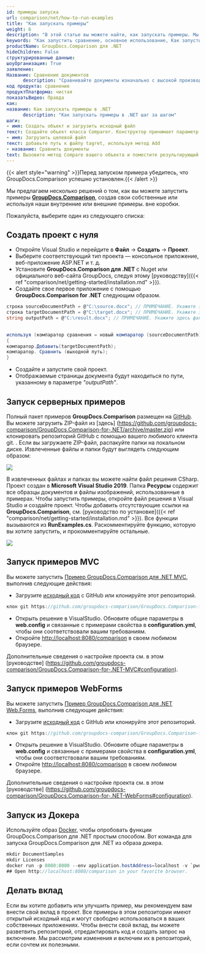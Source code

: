 ```yaml
---
id: примеры запуска
url: comparison/net/how-to-run-examples
title: "Как запускать примеры"
weight: 6
description: "В этой статье вы можете найти, как запускать примеры. Мы предлагаем несколько решений о том, как вы можете запускать примеры GroupDocs.Comparison, создавая свои собственные или используя готовые готовые примеры серверной или клиентской части."
keywords: "Как запустить сравнение, основное использование, Как запустить примеры"
productName: GroupDocs.Comparison для .NET
hideChildren: False
структурированные данные:
шоуОрганизация: True
заявление:
Название: Сравнение документов
      description: "Сравнивайте документы изначально с высокой производительностью, используя язык C# и GroupDocs.Comparison для .NET."
код продукта: сравнение
продуктПлатформа: чистая
показатьВидео: Правда
как:
название: Как запускать примеры в .NET
      description: "Как запускать примеры в .NET шаг за шагом"
шаги:
- имя: Создать объект и загрузить исходный файл
текст: Создайте объект класса Comparer. Конструктор принимает параметр пути к исходному файлу. Вы можете указать абсолютный или относительный путь к файлу в соответствии с вашими требованиями.
- имя: Загрузить целевой файл
текст: добавьте путь к файлу tagret, используя метод Add
- название: Сравнить документы
text: Вызовите метод Compare вашего объекта и поместите результирующий параметр пути к файлу.
---
```

{{< alert style="warning" >}}Перед запуском примера убедитесь, что GroupDocs.Comparison успешно установлен.{{< /alert >}}

Мы предлагаем несколько решений о том, как вы можете запустить примеры **[GroupDocs.Comparison](https://products.groupdocs.com/comparison/net)**, создав свои собственные или используя наши внутренние или внешние примеры. вне коробки.

Пожалуйста, выберите один из следующего списка:


## Создать проект с нуля

* Откройте Visual Studio и перейдите в **Файл** -> **Создать** -> **Проект**.
* Выберите соответствующий тип проекта — консольное приложение, веб-приложение ASP.NET и т. д.
* Установите **GroupDocs.Comparison для .NET** с Nuget или официального веб-сайта GroupDocs, следуя этому [руководству]({{< ref "comparison/net/getting-started/installation.md" >}}).
* Создайте свое первое приложение с помощью **GroupDocs.Comparison for .NET** следующим образом.
```csharp
строка sourceDocumentPath = @"C:\source.docx"; // ПРИМЕЧАНИЕ. Укажите здесь фактический путь к исходному документу
строка targetDocumentPath = @"C:\target.docx"; // ПРИМЕЧАНИЕ. Укажите здесь фактический путь к исходному документу
string outputPath = @"C:\result.docx"; // ПРИМЕЧАНИЕ. Укажите здесь фактический путь к исходному документу
    

используя (компаратор сравнения = новый компаратор (sourceDocumentPath))
{
компаратор.Добавить(targetDocumentPath);
компаратор. Сравнить (выходной путь);
}
```
* Создайте и запустите свой проект.
* Отображаемые страницы документа будут находиться по пути, указанному в параметре *"outputPath"*.

## Запуск серверных примеров

Полный пакет примеров **GroupDocs.Comparison** размещен на [GitHub](https://github.com/groupdocs-comparison/GroupDocs.Comparison-for-.NET). Вы можете загрузить ZIP-файл из [здесь] (https://github.com/groupdocs-comparison/GroupDocs.Comparison-for-.NET/archive/master.zip) или клонировать репозиторий GitHub с помощью вашего любимого клиента git. .
Если вы загружаете ZIP-файл, распакуйте папки на локальном диске. Извлеченные файлы и папки будут выглядеть следующим образом:

![](/comparison/net/images/how-to-run-examples.jpg)

В извлеченных файлах и папках вы можете найти файл решения CSharp. Проект создан в **Microsoft Visual Studio 2019**. Папка **Ресурсы** содержит все образцы документов и файлы изображений, использованные в примерах.
Чтобы запустить примеры, откройте файл решения в Visual Studio и создайте проект. Чтобы добавить отсутствующие ссылки на **GroupDocs.Comparison**, см. [руководство по установке]({{< ref "comparison/net/getting-started/installation.md" >}}). Все функции вызываются из **RunExamples.cs**.
Раскомментируйте функцию, которую вы хотите запустить, и прокомментируйте остальные.

![](/comparison/net/images/how-to-run-examples_1.png)

## Запуск примеров MVC

Вы можете запустить [Пример GroupDocs.Comparison для .NET MVC](https://github.com/groupdocs-comparison/GroupDocs.Comparison-for-.NET-MVC), выполнив следующие действия:

* Загрузите [исходный код](https://github.com/groupdocs-comparison/GroupDocs.Comparison-for-.NET-MVC/archive/master.zip) с GitHub или клонируйте этот репозиторий.
```csharp
клон git https://github.com/groupdocs-comparison/GroupDocs.Comparison-for-.NET-MVC
```
* Открыть решение в VisualStudio. Обновите общие параметры в **web.config** и связанные с примерами свойства в **configuration.yml**, чтобы они соответствовали вашим требованиям.
* Откройте [http://localhost:8080/comparison](http://localhost:8080/comparison) в своем любимом браузере.

Дополнительные сведения о настройке проекта см. в этом [руководстве] (https://github.com/groupdocs-comparison/GroupDocs.Comparison-for-.NET-MVC#configuration).

## Запуск примеров WebForms

Вы можете запустить [Пример GroupDocs.Comparison для .NET Web.Forms](https://github.com/groupdocs-comparison/GroupDocs.Comparison-for-.NET-WebForms), выполнив следующие действия:
* Загрузите [исходный код](https://github.com/groupdocs-comparison/GroupDocs.Comparison-for-.NET-WebForms/archive/master.zip) с GitHub или клонируйте этот репозиторий.
```csharp
клон git https://github.com/groupdocs-comparison/GroupDocs.Comparison-for-.NET-WebForms
```
* Открыть решение в VisualStudio. Обновите общие параметры в **web.config** и связанные с примерами свойства в **configuration.yml**, чтобы они соответствовали вашим требованиям.
* Откройте [http://localhost:8080/comparison](http://localhost:8080/comparison) в своем любимом браузере.

Дополнительные сведения о настройке проекта см. в этом [руководстве] (https://github.com/groupdocs-comparison/GroupDocs.Comparison-for-.NET-WebForms#configuration).

## Запуск из Докера

Используйте образ [Docker](https://www.docker.com/), чтобы опробовать функции GroupDocs.Comparison для .NET простым способом. Вот команда для запуска GroupDocs.Comparison для .NET из образа докера.

```csharp
mkdir DocumentSamples
mkdir Licenses
docker run -p 8080:8080 --env application.hostAddress=localhost -v `pwd`/DocumentSamples:/home/groupdocs/app/DocumentSamples -v `pwd`/Licenses:/home/groupdocs/app/Licenses groupdocs/comparison
## Open http://localhost:8080/comparison in your favorite browser.
```

## Делать вклад

Если вы хотите добавить или улучшить пример, мы рекомендуем вам внести свой вклад в проект. Все примеры в этом репозитории имеют открытый исходный код и могут свободно использоваться в ваших собственных приложениях.
Чтобы внести свой вклад, вы можете разветвить репозиторий, отредактировать код и создать запрос на включение. Мы рассмотрим изменения и включим их в репозиторий, если сочтем их полезными.

